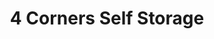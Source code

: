 ---
title: "4 Corners Self Storage"
url: /maple-valley/4-corners-self-storage/
shop: storage rental
---